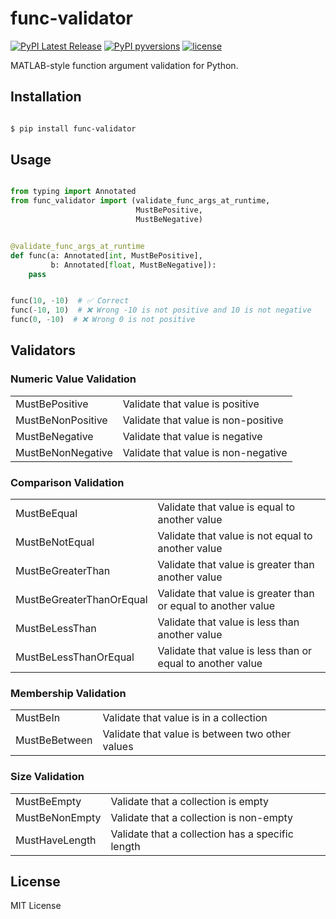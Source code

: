 # func-validator

<div>

[![PyPI Latest Release](https://img.shields.io/pypi/v/func-validator?style=flat&logo=pypi)](https://pypi.org/project/func-validator/)
[![PyPI pyversions](https://img.shields.io/pypi/pyversions/func-validator.svg?logo=python&style=flat)](https://pypi.python.org/pypi/func-validator/)
[![license](https://img.shields.io/pypi/l/func-validator?style=flat&logo=opensourceinitiative)](https://opensource.org/license/mit/)

</div>

MATLAB-style function argument validation for Python.

## Installation

```sh

$ pip install func-validator

```

## Usage

```py

from typing import Annotated
from func_validator import (validate_func_args_at_runtime, 
                            MustBePositive,
                            MustBeNegative)


@validate_func_args_at_runtime
def func(a: Annotated[int, MustBePositive],
         b: Annotated[float, MustBeNegative]):
    pass


func(10, -10)  # ✅ Correct
func(-10, 10)  # ❌ Wrong -10 is not positive and 10 is not negative
func(0, -10)  # ❌ Wrong 0 is not positive

```

## Validators

### Numeric Value Validation

<table>
    <tr>
        <td>MustBePositive</td>
        <td>Validate that value is positive</td>
    </tr>
    <tr>
        <td>MustBeNonPositive</td>
        <td>Validate that value is non-positive</td>
    </tr>
    <tr>
        <td>MustBeNegative</td>
        <td>Validate that value is negative</td>
    </tr>
    <tr>
        <td>MustBeNonNegative</td>
        <td>Validate that value is non-negative</td>
    </tr>
</table>

### Comparison Validation

<table>
    <tr>
        <td>MustBeEqual</td>
        <td>Validate that value is equal to another value</td>
    </tr>
    <tr>
        <td>MustBeNotEqual</td>
        <td>Validate that value is not equal to another value</td>
    </tr>
    <tr>
        <td>MustBeGreaterThan</td>
        <td>Validate that value is greater than another value</td>
    </tr>
    <tr>
        <td>MustBeGreaterThanOrEqual</td>
        <td>Validate that value is greater than or equal to another value</td>
    </tr>
    <tr>
        <td>MustBeLessThan</td>
        <td>Validate that value is less than another value</td>
    </tr>
    <tr>
        <td>MustBeLessThanOrEqual</td>
        <td>Validate that value is less than or equal to another value</td>
    </tr>
</table>

### Membership Validation

<table>
    <tr>
        <td>MustBeIn</td>
        <td>Validate that value is in a collection</td>
    </tr>
    <tr>
        <td>MustBeBetween</td>
        <td>Validate that value is between two other values</td>
    </tr>
</table>

### Size Validation

<table>
    <tr>
        <td>MustBeEmpty</td>
        <td>Validate that a collection is empty</td>
    </tr>
    <tr>
        <td>MustBeNonEmpty</td>
        <td>Validate that a collection is non-empty</td>
    </tr>
    <tr>
        <td>MustHaveLength</td>
        <td>Validate that a collection has a specific length</td>
    </tr>
</table>


## License

MIT License
